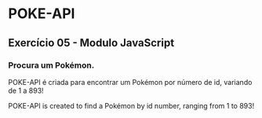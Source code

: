 # POKE-API

## Exercício 05 - Modulo JavaScript

### Procura um Pokémon.

POKE-API é criada para encontrar um Pokémon por número de id, variando de 1 a 893!

POKE-API is created to find a Pokémon by id number, ranging from 1 to 893!
